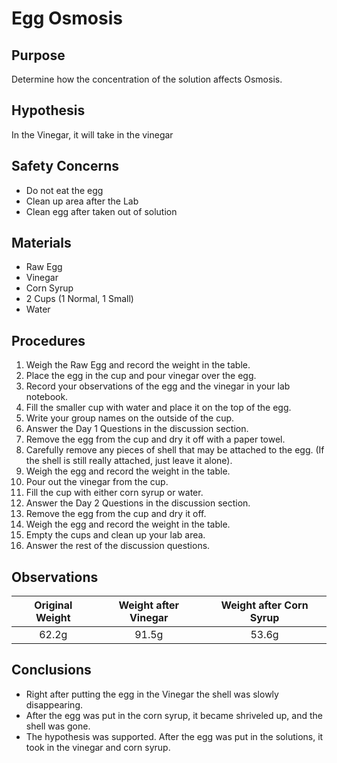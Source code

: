 # Egg Osmosis

## Purpose
Determine how the concentration of the solution affects Osmosis.

## Hypothesis
In the Vinegar, it will take in the vinegar

## Safety Concerns

+ Do not eat the egg
+ Clean up area after the Lab
+ Clean egg after taken out of solution

## Materials
+ Raw Egg
+ Vinegar
+ Corn Syrup
+ 2 Cups (1 Normal, 1 Small)
+ Water

## Procedures

1. Weigh the Raw Egg and record the weight in the table.
2. Place the egg in the cup and pour vinegar over the egg.
3. Record your observations of the egg and the vinegar in your lab notebook.
4. Fill the smaller cup with water and place it on the top of the egg.
5. Write your group names on the outside of the cup.
6. Answer the Day 1 Questions in the discussion section.
7. Remove the egg from the cup and dry it off with a paper towel. 
8. Carefully remove any pieces of shell that may be attached to the egg. (If the shell is still really attached, just leave it alone).
9. Weigh the egg and record the weight in the table.
10. Pour out the vinegar from the cup. 
11. Fill the cup with either corn syrup or water. 
12. Answer the Day 2 Questions in the discussion section.
13. Remove the egg from the cup and dry it off.
14. Weigh the egg and record the weight in the table.
15. Empty the cups and clean up your lab area.
16. Answer the rest of the discussion questions.

## Observations

| Original Weight | Weight after Vinegar | Weight after Corn Syrup |
|:---------------:|:--------------------:|:-----------------------:|
| 62.2g           | 91.5g                | 53.6g                   |

## Conclusions
+ Right after putting the egg in the Vinegar the shell was slowly disappearing.
+ After the egg was put in the corn syrup, it became shriveled up, and the shell was gone.
+ The hypothesis was supported. After the egg was put in the solutions, it took in the vinegar and corn syrup.
